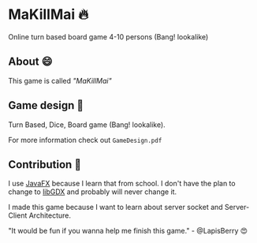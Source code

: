 # MaKillMai 🔥
Online turn based board game 4-10 persons (Bang! lookalike)

## About 😄
This game is called _"MaKillMai"_

## Game design 📖
Turn Based, Dice, Board game (Bang! lookalike).

For more information check out `GameDesign.pdf`

## Contribution 📝
I use [JavaFX][JavaFX-url] because I learn that from school. I don't have the plan to change to [libGDX][libGDX-url] and probably will never change it.

I made this game because I want to learn about server socket and Server-Client Architecture.

"It would be fun if you wanna help me finish this game." - @LapisBerry 😍

[JavaFX-url]:https://openjfx.io/
[libGDX-url]:https://libgdx.com/

